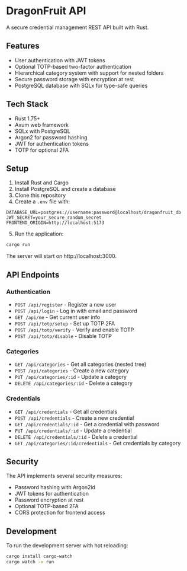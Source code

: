 # DragonFruit API

A secure credential management REST API built with Rust.

## Features

- User authentication with JWT tokens
- Optional TOTP-based two-factor authentication
- Hierarchical category system with support for nested folders
- Secure password storage with encryption at rest
- PostgreSQL database with SQLx for type-safe queries

## Tech Stack

- Rust 1.75+
- Axum web framework
- SQLx with PostgreSQL
- Argon2 for password hashing
- JWT for authentication tokens
- TOTP for optional 2FA

## Setup

1. Install Rust and Cargo
2. Install PostgreSQL and create a database
3. Clone this repository
4. Create a `.env` file with:

```
DATABASE_URL=postgres://username:password@localhost/dragonfruit_db
JWT_SECRET=your_secure_random_secret
FRONTEND_ORIGIN=http://localhost:5173
```

5. Run the application:

```bash
cargo run
```

The server will start on http://localhost:3000.

## API Endpoints

### Authentication

- `POST /api/register` - Register a new user
- `POST /api/login` - Log in with email and password
- `GET /api/me` - Get current user info
- `POST /api/totp/setup` - Set up TOTP 2FA
- `POST /api/totp/verify` - Verify and enable TOTP
- `POST /api/totp/disable` - Disable TOTP

### Categories

- `GET /api/categories` - Get all categories (nested tree)
- `POST /api/categories` - Create a new category
- `PUT /api/categories/:id` - Update a category
- `DELETE /api/categories/:id` - Delete a category

### Credentials

- `GET /api/credentials` - Get all credentials
- `POST /api/credentials` - Create a new credential
- `GET /api/credentials/:id` - Get a credential with password
- `PUT /api/credentials/:id` - Update a credential
- `DELETE /api/credentials/:id` - Delete a credential
- `GET /api/categories/:id/credentials` - Get credentials by category

## Security

The API implements several security measures:

- Password hashing with Argon2id
- JWT tokens for authentication
- Password encryption at rest
- Optional TOTP-based 2FA
- CORS protection for frontend access

## Development

To run the development server with hot reloading:

```bash
cargo install cargo-watch
cargo watch -x run
``` 